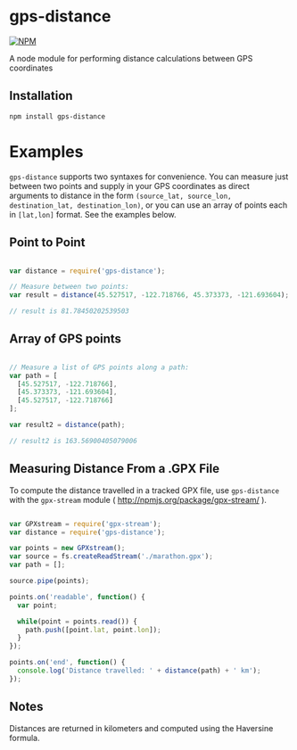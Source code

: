 gps-distance
============

[![NPM](https://nodei.co/npm/gps-distance.png)](https://nodei.co/npm/gps-distance/)

A node module for performing distance calculations between GPS coordinates

Installation
------------

```
npm install gps-distance
```

Examples
========

`gps-distance` supports two syntaxes for convenience. You can measure just between two points and supply in your GPS coordinates as direct arguments to distance in the form `(source_lat, source_lon, destination_lat, destination_lon)`, or you can use an array of points each in `[lat,lon]` format. See the examples below.

Point to Point
--------------

```javascript

var distance = require('gps-distance');

// Measure between two points:
var result = distance(45.527517, -122.718766, 45.373373, -121.693604);

// result is 81.78450202539503
```

Array of GPS points
-------------------

```javascript

// Measure a list of GPS points along a path:
var path = [
  [45.527517, -122.718766],
  [45.373373, -121.693604],
  [45.527517, -122.718766]
];

var result2 = distance(path);

// result2 is 163.56900405079006
```

Measuring Distance From a .GPX File
-----------------------------------

To compute the distance travelled in a tracked GPX file, use `gps-distance` with the `gpx-stream` module ( http://npmjs.org/package/gpx-stream/ ).

```javascript

var GPXstream = require('gpx-stream');
var distance = require('gps-distance');

var points = new GPXstream();
var source = fs.createReadStream('./marathon.gpx');
var path = [];

source.pipe(points);

points.on('readable', function() {
  var point;

  while(point = points.read()) {
    path.push([point.lat, point.lon]);
  }
});

points.on('end', function() {
  console.log('Distance travelled: ' + distance(path) + ' km');
});
```


Notes
-----

Distances are returned in kilometers and computed using the Haversine formula.
